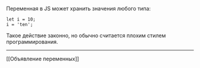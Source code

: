 Переменная в JS может хранить значения любого типа:
```
let i = 10;
i = 'ten';
```

Такое действие законно, но обычно считается плохим стилем программирования.

---
[[Объявление переменных]]